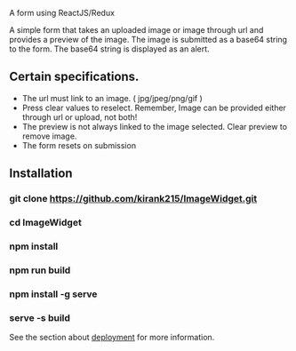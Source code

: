 A form using ReactJS/Redux

A simple form that takes an uploaded image or image through url and provides a preview of the image. The image is submitted as a base64 string to the form. The base64 string is displayed as an alert.

## Certain specifications.
- The url must link to an image. ( jpg/jpeg/png/gif )
- Press clear values to reselect. Remember, Image can be provided either through url or upload, not both!
- The preview is not always linked to the image selected. Clear preview to remove image.
- The form resets on submission

## Installation

### git clone https://github.com/kirank215/ImageWidget.git 

### cd ImageWidget

### npm install 

### npm run build

### npm install -g serve

### serve -s build

See the section about [deployment](https://facebook.github.io/create-react-app/docs/deployment) for more information.
